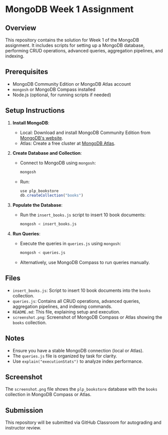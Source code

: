 # MongoDB Week 1 Assignment

## Overview
This repository contains the solution for Week 1 of the MongoDB assignment. It includes scripts for setting up a MongoDB database, performing CRUD operations, advanced queries, aggregation pipelines, and indexing.

## Prerequisites
- MongoDB Community Edition or MongoDB Atlas account
- `mongosh` or MongoDB Compass installed
- Node.js (optional, for running scripts if needed)

## Setup Instructions
1. **Install MongoDB**:
   - Local: Download and install MongoDB Community Edition from [MongoDB's website](https://www.mongodb.com/try/download/community).
   - Atlas: Create a free cluster at [MongoDB Atlas](https://www.mongodb.com/cloud/atlas).

2. **Create Database and Collection**:
   - Connect to MongoDB using `mongosh`:
     ```bash
     mongosh
     ```
   - Run:
     ```javascript
     use plp_bookstore
     db.createCollection("books")
     ```

3. **Populate the Database**:
   - Run the `insert_books.js` script to insert 10 book documents:
     ```bash
     mongosh < insert_books.js
     ```

4. **Run Queries**:
   - Execute the queries in `queries.js` using `mongosh`:
     ```bash
     mongosh < queries.js
     ```
   - Alternatively, use MongoDB Compass to run queries manually.

## Files
- `insert_books.js`: Script to insert 10 book documents into the `books` collection.
- `queries.js`: Contains all CRUD operations, advanced queries, aggregation pipelines, and indexing commands.
- `README.md`: This file, explaining setup and execution.
- `screenshot.png`: Screenshot of MongoDB Compass or Atlas showing the `books` collection.

## Notes
- Ensure you have a stable MongoDB connection (local or Atlas).
- The `queries.js` file is organized by task for clarity.
- Use `explain("executionStats")` to analyze index performance.

## Screenshot
The `screenshot.png` file shows the `plp_bookstore` database with the `books` collection in MongoDB Compass or Atlas.

## Submission
This repository will be submitted via GitHub Classroom for autograding and instructor review.